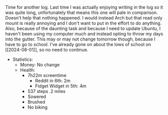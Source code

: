 Time for another log. Last time I was actually enjoying writing in the log so it was quite long, unfortunately that means this one will pale in comparison. Doesn't help that nothing happened. I would instead Arch but that read only mount is really annoying and I don't want to put in the effort to do anything. Also, because of the daunting task and because I need to update Ubuntu, I haven't been using my computer much and instead opting to throw my days into the gutter. This may or may not change tomorrow though, because I have to go to school. I've already gone on about the lows of school on [[2024-08-01]], so no need to continue.
- Statistics:
	- Money: No change
	- Health:
		- 7h22m screentime
			- Reddit in 6th: 2m
			- Fidget Widget in 5th: 4m
		- 537 steps .2 miles
		- Sowered
		- Brushed
		- No biking
